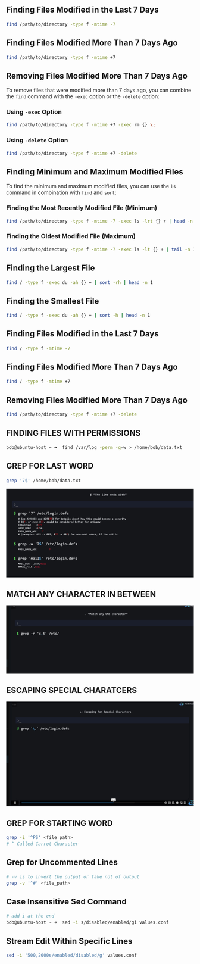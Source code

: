 
## Finding Files Modified in the Last 7 Days

```bash
find /path/to/directory -type f -mtime -7
```

## Finding Files Modified More Than 7 Days Ago
```bash
find /path/to/directory -type f -mtime +7
```

## Removing Files Modified More Than 7 Days Ago

To remove files that were modified more than 7 days ago, you can combine the `find` command with the `-exec` option or the `-delete` option:

### Using `-exec` Option

```bash
find /path/to/directory -type f -mtime +7 -exec rm {} \;
```

### Using `-delete` Option

```bash
find /path/to/directory -type f -mtime +7 -delete
```

## Finding Minimum and Maximum Modified Files

To find the minimum and maximum modified files, you can use the `ls` command in combination with `find` and `sort`:

### Finding the Most Recently Modified File (Minimum)

```bash
find /path/to/directory -type f -mtime -7 -exec ls -lrt {} + | head -n 1
```

### Finding the Oldest Modified File (Maximum)

```bash
find /path/to/directory -type f -mtime -7 -exec ls -lt {} + | tail -n 1
```

## Finding the Largest File

```bash
find / -type f -exec du -ah {} + | sort -rh | head -n 1
```

## Finding the Smallest File

```bash
find / -type f -exec du -ah {} + | sort -h | head -n 1
```


## Finding Files Modified in the Last 7 Days

```bash
find / -type f -mtime -7
```

## Finding Files Modified More Than 7 Days Ago

```bash
find / -type f -mtime +7
```

## Removing Files Modified More Than 7 Days Ago

```bash
find /path/to/directory -type f -mtime +7 -delete
```


## FINDING FILES WITH PERMISSIONS
```bash
bob@ubuntu-host ~ ➜  find /var/log -perm -g=w > /home/bob/data.txt
```
## GREP FOR LAST WORD
```sh
grep '7$' /home/bob/data.txt
```
![alt text](image-1.png)
## MATCH ANY CHARACTER IN BETWEEN
![alt text](image-2.png)
## ESCAPING SPECIAL CHARATCERS
![alt text](image-3.png)

## GREP FOR STARTING WORD
```bash
grep -i '^PS' <file_path>
# ^ Called Carrot Character
```
## Grep for Uncommented Lines
```bash
# -v is to invert the output or take not of output
grep -v '^#' <file_path>
```
## Case Insensitive Sed Command
```bash
# add i at the end
bob@ubuntu-host ~ ➜  sed -i s/disabled/enabled/gi values.conf 

```
## Stream Edit Within Specific Lines
```bash
sed -i '500,2000s/enabled/disabled/g' values.conf
```
